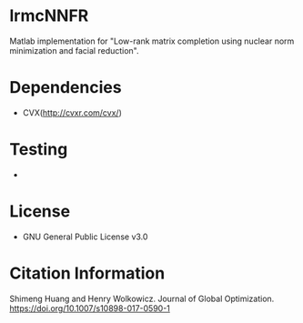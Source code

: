 # lrmcNNFR
Matlab implementation for "Low-rank matrix completion using nuclear norm minimization and facial reduction".

# Dependencies
* CVX(http://cvxr.com/cvx/)

# Testing
* 

# License
* GNU General Public License v3.0

# Citation Information
Shimeng Huang and Henry Wolkowicz. Journal of Global Optimization. https://doi.org/10.1007/s10898-017-0590-1
